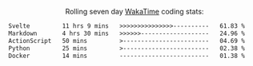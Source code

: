 <p align="center">Rolling seven day <a href='https://wakatime.com/'> WakaTime</a> coding stats:</p>
<!--START_SECTION:waka-->

```txt
Svelte         11 hrs 9 mins   >>>>>>>>>>>>>>>----------   61.83 %
Markdown       4 hrs 30 mins   >>>>>>-------------------   24.96 %
ActionScript   50 mins         >------------------------   04.69 %
Python         25 mins         >------------------------   02.38 %
Docker         14 mins         -------------------------   01.38 %
```

<!--END_SECTION:waka-->
